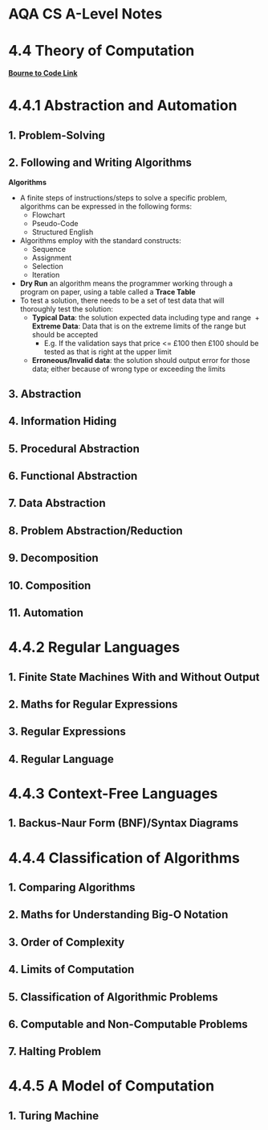 # AQA CS A-Level Notes

# 4.4 Theory of Computation

**[Bourne to Code Link](https://bournetocode.com/projects/AQA_A_Theory/pages/4-4.html)**

# 4.4.1 Abstraction and Automation
## 1. Problem-Solving
## 2. Following and Writing Algorithms
**Algorithms**
+ A finite steps of instructions/steps to solve a specific problem, algorithms can be expressed in the following forms:
  + Flowchart
  + Pseudo-Code
  + Structured English
+ Algorithms employ with the standard constructs:
  + Sequence
  + Assignment
  + Selection
  + Iteration
+ **Dry Run** an algorithm means the programmer working through a program on paper, using a table called a **Trace Table**
+ To test a solution, there needs to be a set of test data that will thoroughly test the solution:
  + **Typical Data**: the solution expected data including type and range
  + **Extreme Data**: Data that is on the extreme limits of the range but should be accepted
    + E.g. If the validation says that price <= £100 then £100 should be tested as that is right at the upper limit
  + **Erroneous/Invalid data**: the solution should output error for those data; either because of wrong type or exceeding the limits
## 3. Abstraction
## 4. Information Hiding
## 5. Procedural Abstraction
## 6. Functional Abstraction
## 7. Data Abstraction
## 8. Problem Abstraction/Reduction
## 9. Decomposition
## 10. Composition
## 11. Automation

# 4.4.2 Regular Languages
## 1. Finite State Machines With and Without Output
## 2. Maths for Regular Expressions
## 3. Regular Expressions
## 4. Regular Language

# 4.4.3 Context-Free Languages
## 1. Backus-Naur Form (BNF)/Syntax Diagrams

# 4.4.4 Classification of Algorithms
## 1. Comparing Algorithms
## 2. Maths for Understanding Big-O Notation
## 3. Order of Complexity
## 4. Limits of Computation
## 5. Classification of Algorithmic Problems
## 6. Computable and Non-Computable Problems
## 7. Halting Problem

# 4.4.5 A Model of Computation
## 1. Turing Machine
